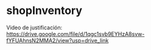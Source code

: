 ﻿# shopInventory
Video de justificación: https://drive.google.com/file/d/1qgc1svb9EYHzA8svw-fYFUAhnsN2MMA2/view?usp=drive_link 
